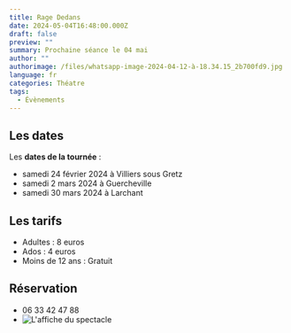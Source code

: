 ```yaml
---
title: Rage Dedans
date: 2024-05-04T16:48:00.000Z
draft: false
preview: ""
summary: Prochaine séance le 04 mai
author: ""
authorimage: /files/whatsapp-image-2024-04-12-à-18.34.15_2b700fd9.jpg
language: fr
categories: Théatre
tags:
  - Évènements
---
```

## Les dates

Les **dates de la tournée** :

* samedi 24 février 2024 à Villiers sous Gretz
* samedi 2 mars 2024 à Guercheville
* samedi 30 mars 2024 à Larchant

## Les tarifs

* Adultes : 8 euros
* Ados : 4 euros
* Moins de 12 ans : Gratuit

## Réservation

* 06 33 42 47 88
* ![](/files/whatsapp-image-2024-04-12-à-18.34.15_2b700fd9.jpg "L'affiche du spectacle")
